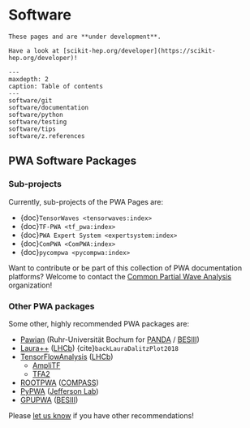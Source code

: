 <!-- cspell:ignore ampli gpupwa rootpwa Universität -->

# Software

```{warning}
These pages and are **under development**.
```

```{tip}
Have a look at [scikit-hep.org/developer](https://scikit-hep.org/developer)!
```

```{toctree}
---
maxdepth: 2
caption: Table of contents
---
software/git
software/documentation
software/python
software/testing
software/tips
software/z.references
```

## PWA Software Packages

### Sub-projects

Currently, sub-projects of the PWA Pages are:

- {doc}`TensorWaves <tensorwaves:index>`
- {doc}`TF-PWA <tf_pwa:index>`
- {doc}`PWA Expert System <expertsystem:index>`
- {doc}`ComPWA <ComPWA:index>`
- {doc}`pycompwa <pycompwa:index>`

Want to contribute or be part of this collection of PWA documentation
platforms? Welcome to contact the
[Common Partial Wave Analysis](https://github.com/ComPWA) organization!

### Other PWA packages

Some other, highly recommended PWA packages are:

- [Pawian](https://panda-wiki.gsi.de/foswiki/bin/view/PWA/PawianPwaSoftware)
  (Ruhr-Universität Bochum for [PANDA](https://panda.gsi.de) /
  [BESIII](http://bes3.ihep.ac.cn))
- [Laura++](https://laura.hepforge.org/) ([LHCb](https://lhcb.web.cern.ch))
  {cite}`backLauraDalitzPlot2018`
- [TensorFlowAnalysis](https://gitlab.cern.ch/poluekt/TensorFlowAnalysis)
  ([LHCb](https://lhcb.web.cern.ch))
  - [AmpliTF](https://github.com/apoluekt/AmpliTF)
  - [TFA2](https://github.com/apoluekt/TFA2)
- [ROOTPWA](https://github.com/ROOTPWA-Maintainers/ROOTPWA)
  ([COMPASS](https://home.cern/science/experiments/compass))
- [PyPWA](https://github.com/JeffersonLab/PyPWA)
  ([Jefferson Lab](https://www.jlab.org))
- [GPUPWA](https://sourceforge.net/projects/gpupwa)
  ([BESIII](http://bes3.ihep.ac.cn))

Please
[let us know](https://github.com/ComPWA/PWA-pages/issues/new?title=Missing%20PWA%20package)
if you have other recommendations!
